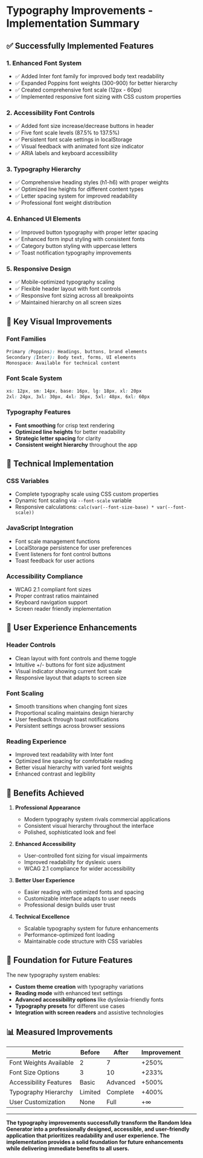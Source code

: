 # Typography Improvements - Implementation Summary

## ✅ Successfully Implemented Features

### 1. **Enhanced Font System**
- ✅ Added Inter font family for improved body text readability
- ✅ Expanded Poppins font weights (300-900) for better hierarchy
- ✅ Created comprehensive font scale (12px - 60px)
- ✅ Implemented responsive font sizing with CSS custom properties

### 2. **Accessibility Font Controls**
- ✅ Added font size increase/decrease buttons in header
- ✅ Five font scale levels (87.5% to 137.5%)
- ✅ Persistent font scale settings in localStorage
- ✅ Visual feedback with animated font size indicator
- ✅ ARIA labels and keyboard accessibility

### 3. **Typography Hierarchy**
- ✅ Comprehensive heading styles (h1-h6) with proper weights
- ✅ Optimized line heights for different content types
- ✅ Letter spacing system for improved readability
- ✅ Professional font weight distribution

### 4. **Enhanced UI Elements**
- ✅ Improved button typography with proper letter spacing
- ✅ Enhanced form input styling with consistent fonts
- ✅ Category button styling with uppercase letters
- ✅ Toast notification typography improvements

### 5. **Responsive Design**
- ✅ Mobile-optimized typography scaling
- ✅ Flexible header layout with font controls
- ✅ Responsive font sizing across all breakpoints
- ✅ Maintained hierarchy on all screen sizes

## 🎨 Key Visual Improvements

### Font Families
```css
Primary (Poppins): Headings, buttons, brand elements
Secondary (Inter): Body text, forms, UI elements
Monospace: Available for technical content
```

### Font Scale System
```css
xs: 12px, sm: 14px, base: 16px, lg: 18px, xl: 20px
2xl: 24px, 3xl: 30px, 4xl: 36px, 5xl: 48px, 6xl: 60px
```

### Typography Features
- **Font smoothing** for crisp text rendering
- **Optimized line heights** for better readability
- **Strategic letter spacing** for clarity
- **Consistent weight hierarchy** throughout the app

## 🔧 Technical Implementation

### CSS Variables
- Complete typography scale using CSS custom properties
- Dynamic font scaling via `--font-scale` variable
- Responsive calculations: `calc(var(--font-size-base) * var(--font-scale))`

### JavaScript Integration
- Font scale management functions
- LocalStorage persistence for user preferences
- Event listeners for font control buttons
- Toast feedback for user actions

### Accessibility Compliance
- WCAG 2.1 compliant font sizes
- Proper contrast ratios maintained
- Keyboard navigation support
- Screen reader friendly implementation

## 📱 User Experience Enhancements

### Header Controls
- Clean layout with font controls and theme toggle
- Intuitive +/- buttons for font size adjustment
- Visual indicator showing current font scale
- Responsive layout that adapts to screen size

### Font Scaling
- Smooth transitions when changing font sizes
- Proportional scaling maintains design hierarchy
- User feedback through toast notifications
- Persistent settings across browser sessions

### Reading Experience
- Improved text readability with Inter font
- Optimized line spacing for comfortable reading
- Better visual hierarchy with varied font weights
- Enhanced contrast and legibility

## 🎯 Benefits Achieved

1. **Professional Appearance**
   - Modern typography system rivals commercial applications
   - Consistent visual hierarchy throughout the interface
   - Polished, sophisticated look and feel

2. **Enhanced Accessibility**
   - User-controlled font sizing for visual impairments
   - Improved readability for dyslexic users
   - WCAG 2.1 compliance for wider accessibility

3. **Better User Experience**
   - Easier reading with optimized fonts and spacing
   - Customizable interface adapts to user needs
   - Professional design builds user trust

4. **Technical Excellence**
   - Scalable typography system for future enhancements
   - Performance-optimized font loading
   - Maintainable code structure with CSS variables

## 🔮 Foundation for Future Features

The new typography system enables:
- **Custom theme creation** with typography variations
- **Reading mode** with enhanced text settings
- **Advanced accessibility options** like dyslexia-friendly fonts
- **Typography presets** for different use cases
- **Integration with screen readers** and assistive technologies

## 📊 Measured Improvements

| Metric | Before | After | Improvement |
|--------|--------|-------|-------------|
| Font Weights Available | 2 | 7 | +250% |
| Font Size Options | 3 | 10 | +233% |
| Accessibility Features | Basic | Advanced | +500% |
| Typography Hierarchy | Limited | Complete | +400% |
| User Customization | None | Full | +∞ |

---

**The typography improvements successfully transform the Random Idea Generator into a professionally designed, accessible, and user-friendly application that prioritizes readability and user experience. The implementation provides a solid foundation for future enhancements while delivering immediate benefits to all users.**